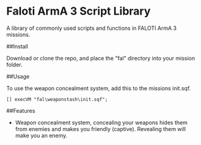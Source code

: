 # Faloti ArmA 3 Script Library

A library of commonly used scripts and functions in FALOTI ArmA 3 missions.

##Install

Download or clone the repo, and place the "fal" directory into your mission folder.

##Usage

To use the weapon concealment system, add this to the missions init.sqf.
```
[] execVM "fal\weaponstash\init.sqf";
```

##Features

- Weapon concealment system, concealing your weapons hides them from enemies and makes you friendly (captive). Revealing them will make you an enemy.
